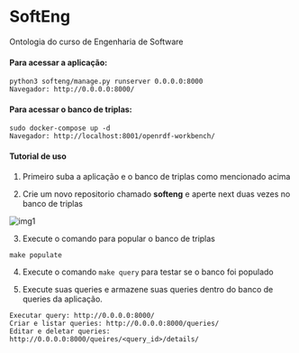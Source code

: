 # SoftEng

Ontologia do curso de Engenharia de Software

#### Para acessar a aplicação:

```
python3 softeng/manage.py runserver 0.0.0.0:8000
Navegador: http://0.0.0.0:8000/
```

#### Para acessar o banco de triplas:

```
sudo docker-compose up -d
Navegador: http://localhost:8001/openrdf-workbench/
```

#### Tutorial de uso

1. Primeiro suba a aplicação e o banco de triplas como mencionado acima

2. Crie um novo repositorio chamado **softeng** e aperte next duas vezes no banco de triplas

![img1](https://user-images.githubusercontent.com/14116020/41176876-6dcba296-6b38-11e8-988f-e9e5a2bd3329.png)

3. Execute o comando para popular o banco de triplas

```
make populate
```

4. Execute o comando ```make query``` para testar se o banco foi populado

5. Execute suas queries e armazene suas queries dentro do banco de queries da aplicação.

```
Executar query: http://0.0.0.0:8000/
Criar e listar queries: http://0.0.0.0:8000/queries/
Editar e deletar queries: http://0.0.0.0:8000/queires/<query_id>/details/
```
